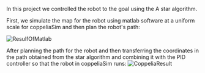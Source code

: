 In this project we controlled the robot to the goal using the A star algorithm.

First, we simulate the map for the robot using matlab software at a uniform scale for coppeliaSim and then plan the robot's path:

![ResulfOfMatlab](https://github.com/TranH1eu/RobotControlByUsingAstarAndPID/assets/100560535/b6dcbb9a-6447-4b8d-91f0-18fc727d1aa9)


After planning the path for the robot and then transferring the coordinates in the path obtained from the star algorithm and combining it with the PID controller so that the robot in coppeliaSim runs:
![CoppeliaResult](https://github.com/TranH1eu/RobotControlByUsingAstarAndPID/assets/100560535/5a7d1c0f-5162-4134-bf80-e43e50477d6c)
